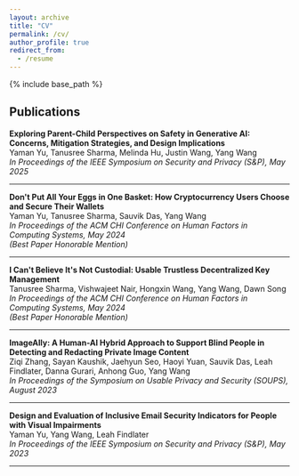 ```yaml
---
layout: archive
title: "CV"
permalink: /cv/
author_profile: true
redirect_from:
  - /resume
---
```


{% include base_path %}

## Publications

**Exploring Parent-Child Perspectives on Safety in Generative AI: Concerns, Mitigation Strategies, and Design Implications**  
Yaman Yu, Tanusree Sharma, Melinda Hu, Justin Wang, Yang Wang  
*In Proceedings of the IEEE Symposium on Security and Privacy (S&P), May 2025*

---

**Don't Put All Your Eggs in One Basket: How Cryptocurrency Users Choose and Secure Their Wallets**  
Yaman Yu, Tanusree Sharma, Sauvik Das, Yang Wang  
*In Proceedings of the ACM CHI Conference on Human Factors in Computing Systems, May 2024*  
*(Best Paper Honorable Mention)*

---

**I Can't Believe It's Not Custodial: Usable Trustless Decentralized Key Management**  
Tanusree Sharma, Vishwajeet Nair, Hongxin Wang, Yang Wang, Dawn Song  
*In Proceedings of the ACM CHI Conference on Human Factors in Computing Systems, May 2024*  
*(Best Paper Honorable Mention)*

---

**ImageAlly: A Human-AI Hybrid Approach to Support Blind People in Detecting and Redacting Private Image Content**  
Ziqi Zhang, Sayan Kaushik, Jaehyun Seo, Haoyi Yuan, Sauvik Das, Leah Findlater, Danna Gurari, Anhong Guo, Yang Wang  
*In Proceedings of the Symposium on Usable Privacy and Security (SOUPS), August 2023*

---

**Design and Evaluation of Inclusive Email Security Indicators for People with Visual Impairments**  
Yaman Yu, Yang Wang, Leah Findlater  
*In Proceedings of the IEEE Symposium on Security and Privacy (S&P), May 2023*

---


